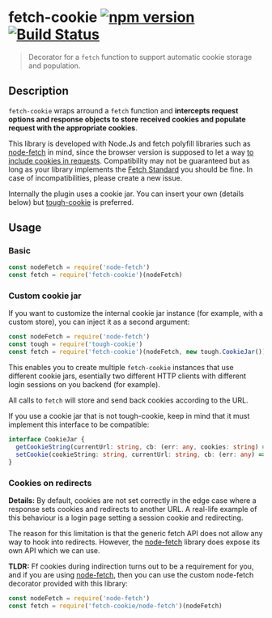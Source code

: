# fetch-cookie [![npm version](https://badge.fury.io/js/fetch-cookie.svg)](https://badge.fury.io/js/fetch-cookie) [![Build Status](https://travis-ci.org/valeriangalliat/fetch-cookie.svg?branch=master)](https://travis-ci.org/valeriangalliat/fetch-cookie)

> Decorator for a `fetch` function to support automatic cookie storage and population.

## Description

`fetch-cookie` wraps arround a `fetch` function and **intercepts request options and response
objects to store received cookies and populate request with the appropriate cookies**.

This library is developed with Node.Js and fetch polyfill libraries such as [node-fetch] in mind, since
the browser version is supposed to let a way [to include cookies in requests][include].
Compatibility may not be guaranteed but as long as your library implements the [Fetch Standard] you should be fine.
In case of incompatibilities, please create a new issue.

[Fetch Standard]: https://fetch.spec.whatwg.org/
[node-fetch]: https://www.npmjs.com/package/node-fetch
[include]: http://updates.html5rocks.com/2015/03/introduction-to-fetch#sending-credentials-with-a-fetch-request

Internally the plugin uses a cookie jar. You can insert your own (details below) but [tough-cookie] is preferred.

[tough-cookie]: https://www.npmjs.com/package/tough-cookie

## Usage

### Basic

```js
const nodeFetch = require('node-fetch')
const fetch = require('fetch-cookie')(nodeFetch)
```

### Custom cookie jar

If you want to customize the internal cookie jar instance (for example, with a custom store), you can inject it as a second argument:

```js
const nodeFetch = require('node-fetch')
const tough = require('tough-cookie')
const fetch = require('fetch-cookie')(nodeFetch, new tough.CookieJar())
```

This enables you to create multiple `fetch-cookie` instances that use different cookie jars,
esentially two different HTTP clients with different login sessions on you backend (for example).

All calls to `fetch` will store and send back cookies according to the URL.

If you use a cookie jar that is not tough-cookie, keep in mind that it must implement this interface to be compatible:

```ts
interface CookieJar {
  getCookieString(currentUrl: string, cb: (err: any, cookies: string) => void): void;
  setCookie(cookieString: string, currentUrl: string, cb: (err: any) => void): void;
}
```

### Cookies on redirects

**Details:** By default, cookies are not set correctly in the edge case where a response
sets cookies and redirects to another URL. A real-life example of this behaviour
is a login page setting a session cookie and redirecting.

The reason for this limitation is that the generic fetch API does not allow any way to
hook into redirects. However, the [node-fetch] library does expose its own API which
we can use.

**TLDR:** Ff cookies during indirection turns out to be a requirement for you,
and if you are using [node-fetch], then you can use the custom node-fetch decorator
provided with this library:

```js
const nodeFetch = require('node-fetch')
const fetch = require('fetch-cookie/node-fetch')(nodeFetch)
```
